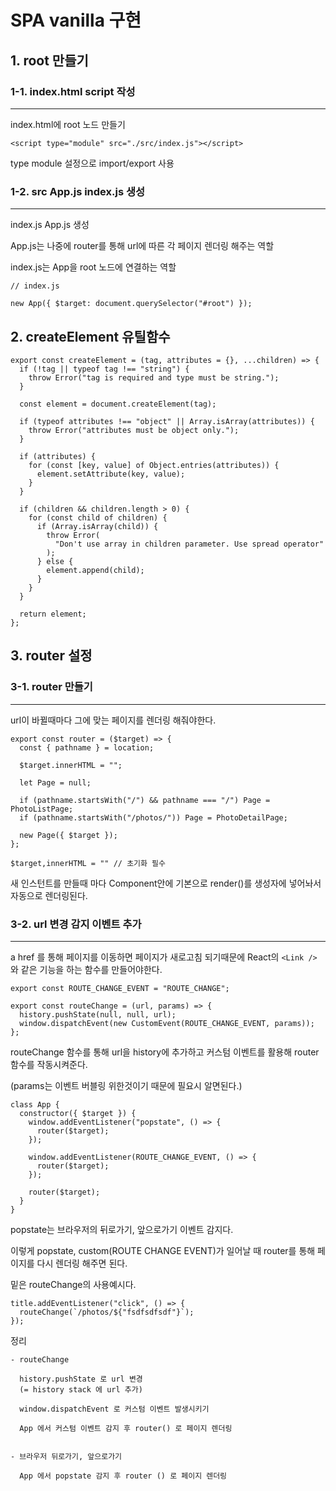 # SPA vanilla 구현

## 1. **root 만들기**

### 1-1. index.html script 작성

---

index.html에 root 노드 만들기

```
<script type="module" src="./src/index.js"></script>
```

type module 설정으로 import/export 사용

### 1-2. src App.js index.js 생성

---

index.js App.js 생성

App.js는 나중에 router를 통해 url에 따른 각 페이지 렌더링 해주는 역할

index.js는 App을 root 노드에 연결하는 역할

```
// index.js

new App({ $target: document.querySelector("#root") });
```

## 2. **createElement 유틸함수**

```
export const createElement = (tag, attributes = {}, ...children) => {
  if (!tag || typeof tag !== "string") {
    throw Error("tag is required and type must be string.");
  }

  const element = document.createElement(tag);

  if (typeof attributes !== "object" || Array.isArray(attributes)) {
    throw Error("attributes must be object only.");
  }

  if (attributes) {
    for (const [key, value] of Object.entries(attributes)) {
      element.setAttribute(key, value);
    }
  }

  if (children && children.length > 0) {
    for (const child of children) {
      if (Array.isArray(child)) {
        throw Error(
          "Don't use array in children parameter. Use spread operator"
        );
      } else {
        element.append(child);
      }
    }
  }

  return element;
};
```

## 3. **router 설정**

### 3-1. router 만들기

---

url이 바뀔때마다 그에 맞는 페이지를 렌더링 해줘야한다.

```
export const router = ($target) => {
  const { pathname } = location;

  $target.innerHTML = "";

  let Page = null;

  if (pathname.startsWith("/") && pathname === "/") Page = PhotoListPage;
  if (pathname.startsWith("/photos/")) Page = PhotoDetailPage;

  new Page({ $target });
};
```

```
$target,innerHTML = "" // 초기화 필수
```

새 인스턴트를 만들때 마다 Component안에 기본으로 render()를 생성자에
넣어놔서 자동으로 렌더링된다.

### 3-2. url 변경 감지 이벤트 추가

---

a href 를 통해 페이지를 이동하면 페이지가 새로고침 되기때문에
React의 `<Link />` 와 같은 기능을 하는 함수를 만들어야한다.

```
export const ROUTE_CHANGE_EVENT = "ROUTE_CHANGE";

export const routeChange = (url, params) => {
  history.pushState(null, null, url);
  window.dispatchEvent(new CustomEvent(ROUTE_CHANGE_EVENT, params));
};
```

routeChange 함수를 통해 url을 history에 추가하고
커스텀 이벤트를 활용해 router 함수를 작동시켜준다.

(params는 이벤트 버블링 위한것이기 때문에 필요시 알면된다.)

```
class App {
  constructor({ $target }) {
    window.addEventListener("popstate", () => {
      router($target);
    });

    window.addEventListener(ROUTE_CHANGE_EVENT, () => {
      router($target);
    });

    router($target);
  }
}
```

popstate는 브라우저의 뒤로가기, 앞으로가기 이벤트 감지다.

이렇게 popstate, custom(ROUTE CHANGE EVENT)가 일어날 때 router를 통해
페이지를 다시 렌더링 해주면 된다.

밑은 routeChange의 사용예시다.

```
title.addEventListener("click", () => {
  routeChange(`/photos/${"fsdfsdfsdf"}`);
});
```

정리

```
- routeChange

  history.pushState 로 url 변경
  (= history stack 에 url 추가)

  window.dispatchEvent 로 커스텀 이벤트 발생시키기

  App 에서 커스텀 이벤트 감지 후 router() 로 페이지 렌더링


- 브라우저 뒤로가기, 앞으로가기

  App 에서 popstate 감지 후 router () 로 페이지 렌더링
```
